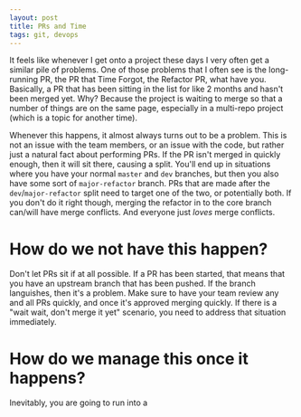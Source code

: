 ```yaml
---
layout: post
title: PRs and Time
tags: git, devops
---
```


It feels like whenever I get onto a project these days I very often get a similar pile of problems. One of those problems that I often see is the long-running PR, the PR that Time Forgot, the Refactor PR, what have you. Basically, a PR that has been sitting in the list for like 2 months and hasn't been merged yet. Why? Because the project is waiting to merge so that a number of things are on the same page, especially in a multi-repo project (which is a topic for another time).

Whenever this happens, it almost always turns out to be a problem. This is not an issue with the team members, or an issue with the code, but rather just a natural fact about performing PRs. If the PR isn't merged in quickly enough, then it will sit there, causing a split. You'll end up in situations where you have your normal `master` and `dev` branches, but then you also have some sort of `major-refactor` branch. PRs that are made after the `dev`/`major-refactor` split need to target one of the two, or potentially both. If you don't do it right though, merging the refactor in to the core branch can/will have merge conflicts. And everyone just _loves_ merge conflicts.

# How do we not have this happen?
Don't let PRs sit if at all possible. If a PR has been started, that means that you have an upstream branch that has been pushed. If the branch languishes, then it's a problem. Make sure to have your team review any and all PRs quickly, and once it's approved merging quickly. If there is a "wait wait, don't merge it yet" scenario, you need to address that situation immediately. 

# How do we manage this once it happens?
Inevitably, you are going to run into a 